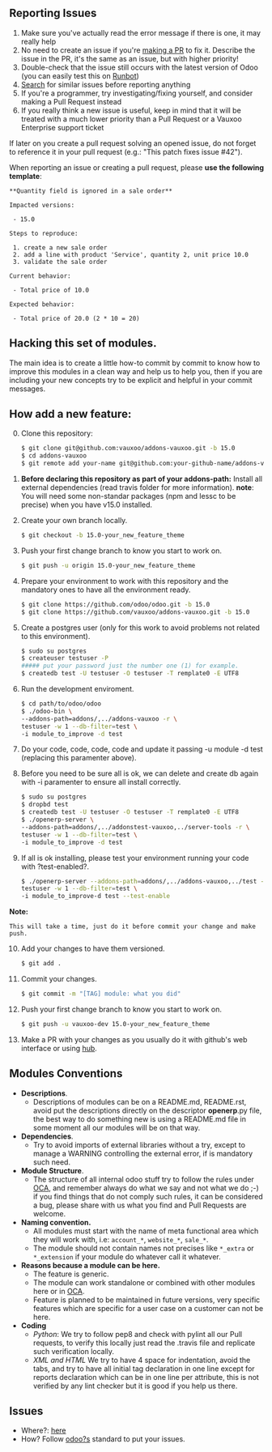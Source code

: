 Reporting Issues
----------------

1. Make sure you've actually read the error message if there is one, it may really help
2. No need to create an issue if you're [making a PR](#making-pull-requests) to fix it. Describe the issue in the PR, it's the same as an issue, but with higher priority!
2. Double-check that the issue still occurs with the latest version of Odoo (you can easily test this on [Runbot](http://runbot.vauxoo.com))
3. [Search](https://github.com/vauxoo/addons-vauxoo/issues) for similar issues before reporting anything
4. If you're a programmer, try investigating/fixing yourself, and consider making a Pull Request instead
5. If you really think a new issue is useful, keep in mind that it will be treated with a much lower priority than a Pull Request or a Vauxoo Enterprise support ticket

If later on you create a pull request solving an opened issue, do not forget to reference it in your pull request (e.g.: "This patch fixes issue #42").

When reporting an issue or creating a pull request, please **use the following template**:

```
**Quantity field is ignored in a sale order**

Impacted versions:

 - 15.0

Steps to reproduce:

 1. create a new sale order
 2. add a line with product 'Service', quantity 2, unit price 10.0
 3. validate the sale order

Current behavior:

 - Total price of 10.0

Expected behavior:

 - Total price of 20.0 (2 * 10 = 20)
```

Hacking this set of modules.
---

The main idea is to create a little how-to commit by commit to know how to improve
this modules in a clean way and help us to help you, then if you are including
your new concepts try to be explicit and helpful in your commit messages.

How add a new feature:
---

0. Clone this repository:

    ```bash
    $ git clone git@github.com:vauxoo/addons-vauxoo.git -b 15.0
    $ cd addons-vauxoo
    $ git remote add your-name git@github.com:your-github-name/addons-vauxoo.git # << to push your changes
    ```

1. **Before declaring this repository as part of your addons-path:** Install all
   external dependencies (read travis folder for more information). **note**:
   You will need some non-standar packages (npm and lessc to be precise) when
   you have v15.0 installed.

2. Create your own branch locally.

    ```bash
    $ git checkout -b 15.0-your_new_feature_theme
    ```

3. Push your first change branch to know you start to work on.

    ```bash
    $ git push -u origin 15.0-your_new_feature_theme
    ```

4. Prepare your environment to work with this repository and the mandatory ones
   to have all the environment ready.

    ```bash
    $ git clone https://github.com/odoo/odoo.git -b 15.0
    $ git clone https://github.com/vauxoo/addons-vauxoo.git -b 15.0
    ```
5. Create a postgres user (only for this work to avoid problems not related to this environment).

    ```bash
    $ sudo su postgres
    $ createuser testuser -P
    ##### put your password just the number one (1) for example.
    $ createdb test -U testuser -O testuser -T remplate0 -E UTF8
    ```
6. Run the development enviroment.

    ```bash
    $ cd path/to/odoo/odoo
    $ ./odoo-bin \
    --addons-path=addons/,../addons-vauxoo -r \
    testuser -w 1 --db-filter=test \
    -i module_to_improve -d test
    ```
7. Do your code, code, code, code and update it passing -u module -d test (replacing this paramenter above).

8. Before you need to be sure all is ok, we can delete and create db again with -i
   paramenter to ensure all install correctly.

    ```bash
    $ sudo su postgres
    $ dropbd test
    $ createdb test -U testuser -O testuser -T remplate0 -E UTF8
    $ ./openerp-server \
    --addons-path=addons/,../addonstest-vauxoo,../server-tools -r \
    testuser -w 1 --db-filter=test \
    -i module_to_improve -d test
    ```
9. If all is ok installing, please test your environment running your code with ?test-enabled?.

    ```bash
    $ ./openerp-server --addons-path=addons/,../addons-vauxoo,../test -r \
    testuser -w 1 --db-filter=test \
    -i module_to_improve-d test --test-enable
    ```
**Note:**

    This will take a time, just do it before commit your change and make push.

10. Add your changes to have them versioned.

    ```bash
    $ git add .
    ```

11. Commit your changes.

    ```bash
    $ git commit -m "[TAG] module: what you did"
    ```

12. Push your first change branch to know you start to work on.

    ```bash
    $ git push -u vauxoo-dev 15.0-your_new_feature_theme
    ```

13. Make a PR with your changes as you usually do it with github's web
    interface or using [hub](https://github.com/github/hub).

Modules Conventions
---

- **Descriptions**.
    - Descriptions of modules can be on a README.md, README.rst, avoid put the
      descriptions directly on the descriptor __openerp__.py file, the best way to
      do something new is using a README.md file in some moment all our modules
      will be on that way.
- **Dependencies**.
    - Try to avoid imports of external libraries without a try, except to manage a
      WARNING controlling the external error, if is mandatory such need.
- **Module Structure**.
    - The structure of all internal odoo stuff try to follow the rules under
      [OCA](http://odoo-community.org), and remember always do what we say and not
      what we do ;-) if you find things that do not comply such rules, it can be
      considered a bug, please share with us what you find and Pull Requests are
      welcome.
- **Naming convention.**
    - All modules must start with the name of meta functional area which they will
      work with, i.e: `account_*`, `website_*`, `sale_*`.
    - The module should not contain names not precises like `*_extra` or
      `*_extension` if your module do whatever call it whatever.
- **Reasons because a module can be here.**
    - The feature is generic.
    - The module can work standalone or combined with other modules here or in
      [OCA](https://github.com/OCA).
    - Feature is planned to be maintained in future versions, very specific
      features which are specific for a user case on a customer can not be
      here.
- **Coding**
    - *Python*: We try to follow pep8 and check with pylint all our Pull
      requests, to verify this locally just read the .travis file and replicate
      such verification locally.
    - *XML and HTML* We try to have 4 space for indentation, avoid the tabs,
      and try to have all initial tag declaration in one line except for reports
      declaration which can be in one line per attribute, this is not verified
      by any lint checker but it is good if you help us there.

Issues
---

- Where?: [here](https://github.com/Vauxoo/addons-vauxoo/issues/new)
- How? Follow [odoo?s](https://github.com/odoo/odoo/blob/15.0/CONTRIBUTING.md) standard to put your issues.
